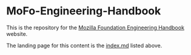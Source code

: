 # MoFo-Engineering-Handbook

This is the repository for the [Mozilla Foundation Engineering Handbook](https://mozillafoundation.github.io/Engineering-Handbook) website.

The landing page for this content is the [index.md](index.md) listed above.
